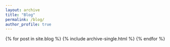 ```yaml
---
layout: archive
title: "Blog"
permalink: /blog/
author_profile: true
---
```

{% for post in site.blog %} {% include archive-single.html %} {% endfor %}
